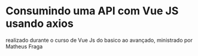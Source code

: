 # Consumindo uma API com Vue JS usando axios

realizado durante o curso de Vue Js do basico ao avançado, ministrado por Matheus Fraga
 
